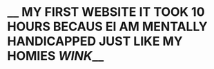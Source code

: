 # __ MY FIRST WEBSITE IT TOOK 10 HOURS BECAUS EI AM MENTALLY HANDICAPPED JUST LIKE MY HOMIES *WINK*__


